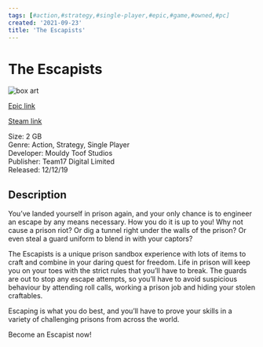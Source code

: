 ```yaml
---
tags: [#action,#strategy,#single-player,#epic,#game,#owned,#pc]
created: '2021-09-23'
title: 'The Escapists'
---
```

# The Escapists

![box art](https://cdn1.epicgames.com/epic/offer/TheEscapists_Newsfeed%20Post-2560x1440-587a8d844cab1246b3253f2f98fab8a7.jpg?h=270&amp;resize=1&amp;w=480)

[Epic link](https://www.epicgames.com/store/en-US/p/the-escapists)

[Steam link](https://store.steampowered.com/app/641990/The_Escapists_2/?snr=1_7_7_151_150_1)

Size: 2 GB  
Genre: Action, Strategy, Single Player  
Developer: Mouldy Toof Studios  
Publisher: Team17 Digital Limited  
Released: 12/12/19  

## Description

You’ve landed yourself in prison again, and your only chance is to engineer an escape by any means necessary. How you do it is up to you! Why not cause a prison riot? Or dig a tunnel right under the walls of the prison? Or even steal a guard uniform to blend in with your captors?

The Escapists is a unique prison sandbox experience with lots of items to craft and combine in your daring quest for freedom. Life in prison will keep you on your toes with the strict rules that you’ll have to break. The guards are out to stop any escape attempts, so you’ll have to avoid suspicious behaviour by attending roll calls, working a prison job and hiding your stolen craftables. 

Escaping is what you do best, and you’ll have to prove your skills in a variety of challenging prisons from across the world.

Become an Escapist now!
